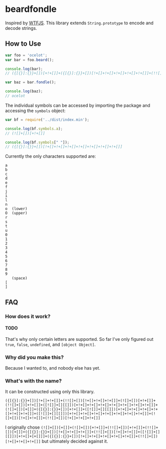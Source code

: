 # beardfondle

Inspired by [WTFJS](https://github.com/denysdovhan/wtfjs). This library extends `String.prototype` to encode and decode strings.

## How to Use

```js
var foo = 'ocelot';
var bar = foo.beard();

console.log(bar);
// ({[{}]:{}}+[])[+!+[]]+({[{}]:{}}+[])[!+[]+!+[]+!+[]+!+[]+!+[]]+(!![]+[])[!+[]+!+[]+!+[]]+(![]+[])[!+[]+!+[]]+({[{}]:{}}+[])[+!+[]]+(!![]+[])[+[]]

var baz = bar.fondle();

console.log(baz);
// ocelot

```

The individual symbols can be accessed by importing the package and accessing the `symbols` object:

```js
var bf = require('../dist/index.min');

console.log(bf.symbols.a);
// (![]+[])[+!+[]]

console.log(bf.symbols[" "]);
// ({[{}]:{}}+[])[!+[]+!+[]+!+[]+!+[]+!+[]+!+[]+!+[]]
```

Currently the only characters supported are:
```
a
b
c
d
e
f
j
i
l
n
o  (lower)
O  (upper)
r
s
t
u
0
1
2
3
4
5
6
7
8
9
   (space)
[
]
```

## FAQ

### How does it work?

#### TODO

That's why only certain letters are supported. So far I've only figured out `true`, `false`, `undefined`, and `[object Object]`.

### Why did you make this?

Because I wanted to, and nobody else has yet.

### What's with the name?

It can be constructed using only this library.

```
({[{}]:{}}+[])[!+[]+!+[]]+(!![]+[])[!+[]+!+[]+!+[]]+(![]+[])[+!+[]]+(!![]+[])[+!+[]]+([![]]+[][[]])[+!+[]+!+[]+!+[]+!+[]+!+[]+!+[]+!+[]]+(![]+[])[+[]]+({[{}]:{}}+[])[+!+[]]+([![]]+[][[]])[+!+[]+!+[]+!+[]+!+[]+!+[]+!+[]]+([![]]+[][[]])[+!+[]+!+[]+!+[]+!+[]+!+[]+!+[]+!+[]]+(![]+[])[!+[]+!+[]]+(!![]+[])[!+[]+!+[]+!+[]]
```

I originally chose `(![]+[])[+[]]+(![]+[])[+!+[]]+(!![]+[])[+!+[]]+(!![]+[])[+[]]+({[{}]:{}}+[])[!+[]+!+[]+!+[]]+(!![]+[])[!+[]+!+[]]+([![]]+[][[]])[+!+[]+[+[]]]+({[{}]:{}}+[])[!+[]+!+[]+!+[]+!+[]+!+[]]+(!![]+[])[!+[]+!+[]+!+[]]` but ultimately decided against it.